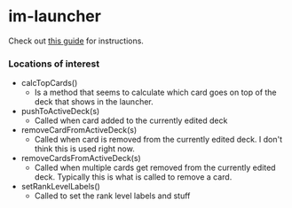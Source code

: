 # im-launcher

Check out [this guide](https://immutable.atlassian.net/wiki/spaces/APOLLO/pages/118620406/Electron+Build+Process) for
instructions.

### Locations of interest

- calcTopCards() 
  - Is a method that seems to calculate which card goes on top of the deck that shows in the launcher.
- pushToActiveDeck(s)
  - Called when card added to the currently edited deck
- removeCardFromActiveDeck(s)
  - Called when card is removed from the currently edited deck. I don't think this is used
right now.
- removeCardsFromActiveDeck(s)
  - Called when multiple cards get removed from the currently edited deck. Typically
this is what is called to remove a card.
- setRankLevelLabels()
  - Called to set the rank level labels and stuff


